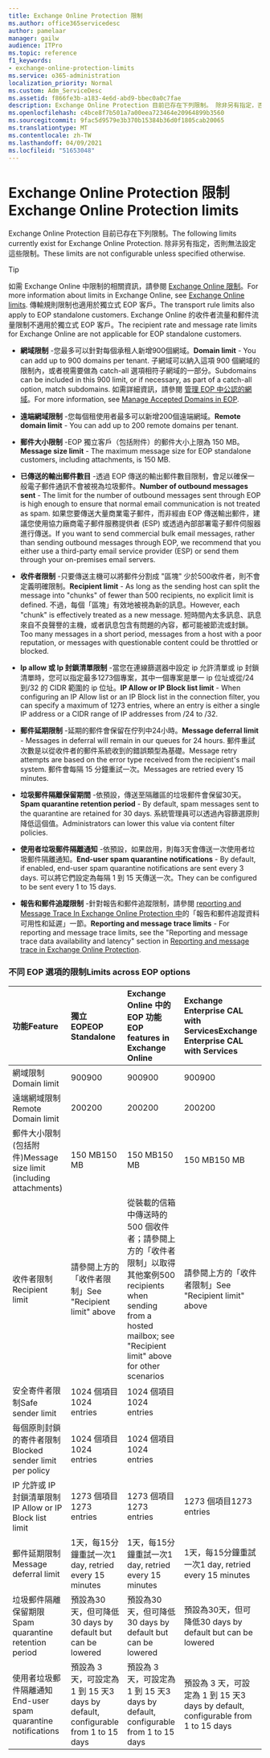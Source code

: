 ```yaml
---
title: Exchange Online Protection 限制
ms.author: office365servicedesc
author: pamelaar
manager: gailw
audience: ITPro
ms.topic: reference
f1_keywords:
- exchange-online-protection-limits
ms.service: o365-administration
localization_priority: Normal
ms.custom: Adm_ServiceDesc
ms.assetid: f866fe3b-a183-4e6d-abd9-bbec0a0c7fae
description: Exchange Online Protection 目前已存在下列限制。 除非另有指定，否則無法設定這些限制。
ms.openlocfilehash: c4bce8f7b501a7a00eea723464e20964899b3560
ms.sourcegitcommit: 9fac5d9579e3b370b15384b36d0f1805cab20065
ms.translationtype: MT
ms.contentlocale: zh-TW
ms.lasthandoff: 04/09/2021
ms.locfileid: "51653048"
---
```

# <a name="exchange-online-protection-limits"></a><span data-ttu-id="cd91e-104">Exchange Online Protection 限制</span><span class="sxs-lookup"><span data-stu-id="cd91e-104">Exchange Online Protection limits</span></span>

<span data-ttu-id="cd91e-105">Exchange Online Protection 目前已存在下列限制。</span><span class="sxs-lookup"><span data-stu-id="cd91e-105">The following limits currently exist for Exchange Online Protection.</span></span> <span data-ttu-id="cd91e-106">除非另有指定，否則無法設定這些限制。</span><span class="sxs-lookup"><span data-stu-id="cd91e-106">These limits are not configurable unless specified otherwise.</span></span> 
  
> [!TIP]
> <span data-ttu-id="cd91e-107">如需 Exchange Online 中限制的相關資訊，請參閱 [Exchange Online 限制](../exchange-online-service-description/exchange-online-limits.md)。</span><span class="sxs-lookup"><span data-stu-id="cd91e-107">For more information about limits in Exchange Online, see [Exchange Online limits](../exchange-online-service-description/exchange-online-limits.md).</span></span> <span data-ttu-id="cd91e-108">傳輸規則限制也適用於獨立式 EOP 客戶。</span><span class="sxs-lookup"><span data-stu-id="cd91e-108">The transport rule limits also apply to EOP standalone customers.</span></span> <span data-ttu-id="cd91e-109">Exchange Online 的收件者流量和郵件流量限制不適用於獨立式 EOP 客戶。</span><span class="sxs-lookup"><span data-stu-id="cd91e-109">The recipient rate and message rate limits for Exchange Online are not applicable for EOP standalone customers.</span></span> 
  
- <span data-ttu-id="cd91e-110">**網域限制** -您最多可以針對每個承租人新增900個網域。</span><span class="sxs-lookup"><span data-stu-id="cd91e-110">**Domain limit** - You can add up to 900 domains per tenant.</span></span> <span data-ttu-id="cd91e-111">子網域可以納入這項 900 個網域的限制內，或者視需要做為 catch-all 選項相符子網域的一部分。</span><span class="sxs-lookup"><span data-stu-id="cd91e-111">Subdomains can be included in this 900 limit, or if necessary, as part of a catch-all option, match subdomains.</span></span> <span data-ttu-id="cd91e-112">如需詳細資訊，請參閱 [管理 EOP 中公認的網域](/microsoft-365/security/office-365-security/exchange-online-protection-overview)。</span><span class="sxs-lookup"><span data-stu-id="cd91e-112">For more information, see [Manage Accepted Domains in EOP](/microsoft-365/security/office-365-security/exchange-online-protection-overview).</span></span>

- <span data-ttu-id="cd91e-113">**遠端網域限制** -您每個租使用者最多可以新增200個遠端網域。</span><span class="sxs-lookup"><span data-stu-id="cd91e-113">**Remote domain limit** - You can add up to 200 remote domains per tenant.</span></span>
    
- <span data-ttu-id="cd91e-114">**郵件大小限制** -EOP 獨立客戶（包括附件）的郵件大小上限為 150 MB。</span><span class="sxs-lookup"><span data-stu-id="cd91e-114">**Message size limit** - The maximum message size for EOP standalone customers, including attachments, is 150 MB.</span></span> 
    
- <span data-ttu-id="cd91e-115">**已傳送的輸出郵件數目** -透過 EOP 傳送的輸出郵件數目限制，會足以確保一般電子郵件通訊不會被視為垃圾郵件。</span><span class="sxs-lookup"><span data-stu-id="cd91e-115">**Number of outbound messages sent** - The limit for the number of outbound messages sent through EOP is high enough to ensure that normal email communication is not treated as spam.</span></span> <span data-ttu-id="cd91e-116">如果您要傳送大量商業電子郵件，而非經由 EOP 傳送輸出郵件，建議您使用協力廠商電子郵件服務提供者 (ESP) 或透過內部部署電子郵件伺服器進行傳送。</span><span class="sxs-lookup"><span data-stu-id="cd91e-116">If you want to send commercial bulk email messages, rather than sending outbound messages through EOP, we recommend that you either use a third-party email service provider (ESP) or send them through your on-premises email servers.</span></span> 
    
- <span data-ttu-id="cd91e-117">**收件者限制** -只要傳送主機可以將郵件分割成 "區塊" 少於500收件者，則不會定義明確限制。</span><span class="sxs-lookup"><span data-stu-id="cd91e-117">**Recipient limit** - As long as the sending host can split the message into "chunks" of fewer than 500 recipients, no explicit limit is defined.</span></span> <span data-ttu-id="cd91e-118">不過，每個「區塊」有效地被視為新的訊息。</span><span class="sxs-lookup"><span data-stu-id="cd91e-118">However, each "chunk" is effectively treated as a new message.</span></span> <span data-ttu-id="cd91e-119">短時間內太多訊息、訊息來自不良聲譽的主機，或者訊息包含有問題的內容，都可能被節流或封鎖。</span><span class="sxs-lookup"><span data-stu-id="cd91e-119">Too many messages in a short period, messages from a host with a poor reputation, or messages with questionable content could be throttled or blocked.</span></span> 
    
- <span data-ttu-id="cd91e-120">**Ip allow 或 Ip 封鎖清單限制** -當您在連線篩選器中設定 ip 允許清單或 ip 封鎖清單時，您可以指定最多1273個專案，其中一個專案是單一 ip 位址或從/24 到/32 的 CIDR 範圍的 ip 位址。</span><span class="sxs-lookup"><span data-stu-id="cd91e-120">**IP Allow or IP Block list limit** - When configuring an IP Allow list or an IP Block list in the connection filter, you can specify a maximum of 1273 entries, where an entry is either a single IP address or a CIDR range of IP addresses from /24 to /32.</span></span> 
    
- <span data-ttu-id="cd91e-121">**郵件延期限制** -延期的郵件會保留在佇列中24小時。</span><span class="sxs-lookup"><span data-stu-id="cd91e-121">**Message deferral limit** - Messages in deferral will remain in our queues for 24 hours.</span></span> <span data-ttu-id="cd91e-122">郵件重試次數是以從收件者的郵件系統收到的錯誤類型為基礎。</span><span class="sxs-lookup"><span data-stu-id="cd91e-122">Message retry attempts are based on the error type received from the recipient's mail system.</span></span> <span data-ttu-id="cd91e-123">郵件會每隔 15 分鐘重試一次。</span><span class="sxs-lookup"><span data-stu-id="cd91e-123">Messages are retried every 15 minutes.</span></span> 
    
- <span data-ttu-id="cd91e-124">**垃圾郵件隔離保留期間** -依預設，傳送至隔離區的垃圾郵件會保留30天。</span><span class="sxs-lookup"><span data-stu-id="cd91e-124">**Spam quarantine retention period** - By default, spam messages sent to the quarantine are retained for 30 days.</span></span> <span data-ttu-id="cd91e-125">系統管理員可以透過內容篩選原則降低這個值。</span><span class="sxs-lookup"><span data-stu-id="cd91e-125">Administrators can lower this value via content filter policies.</span></span> 
    
- <span data-ttu-id="cd91e-126">**使用者垃圾郵件隔離通知** -依預設，如果啟用，則每3天會傳送一次使用者垃圾郵件隔離通知。</span><span class="sxs-lookup"><span data-stu-id="cd91e-126">**End-user spam quarantine notifications** - By default, if enabled, end-user spam quarantine notifications are sent every 3 days.</span></span> <span data-ttu-id="cd91e-127">可以將它們設定為每隔 1 到 15 天傳送一次。</span><span class="sxs-lookup"><span data-stu-id="cd91e-127">They can be configured to be sent every 1 to 15 days.</span></span> 
    
- <span data-ttu-id="cd91e-128">**報告和郵件追蹤限制** -針對報告和郵件追蹤限制，請參閱 [reporting and Message Trace In Exchange Online Protection 中](/microsoft-365/security/office-365-security/reporting-and-message-trace-in-exchange-online-protection)的「報告和郵件追蹤資料可用性和延遲」一節。</span><span class="sxs-lookup"><span data-stu-id="cd91e-128">**Reporting and message trace limits** - For reporting and message trace limits, see the "Reporting and message trace data availability and latency" section in [Reporting and message trace in Exchange Online Protection](/microsoft-365/security/office-365-security/reporting-and-message-trace-in-exchange-online-protection).</span></span>
    
### <a name="limits-across-eop-options"></a><span data-ttu-id="cd91e-129">不同 EOP 選項的限制</span><span class="sxs-lookup"><span data-stu-id="cd91e-129">Limits across EOP options</span></span>

| <span data-ttu-id="cd91e-130">功能</span><span class="sxs-lookup"><span data-stu-id="cd91e-130">Feature</span></span> | <span data-ttu-id="cd91e-131">獨立 EOP</span><span class="sxs-lookup"><span data-stu-id="cd91e-131">EOP Standalone</span></span> | <span data-ttu-id="cd91e-132">Exchange Online 中的 EOP 功能</span><span class="sxs-lookup"><span data-stu-id="cd91e-132">EOP features in Exchange Online</span></span> | <span data-ttu-id="cd91e-133">Exchange Enterprise CAL with Services</span><span class="sxs-lookup"><span data-stu-id="cd91e-133">Exchange Enterprise CAL with Services</span></span> |
|:-----|:-----|:-----|:-----|
|<span data-ttu-id="cd91e-134">網域限制</span><span class="sxs-lookup"><span data-stu-id="cd91e-134">Domain limit</span></span>  <br/> |<span data-ttu-id="cd91e-135">900</span><span class="sxs-lookup"><span data-stu-id="cd91e-135">900</span></span>  <br/> |<span data-ttu-id="cd91e-136">900</span><span class="sxs-lookup"><span data-stu-id="cd91e-136">900</span></span>  <br/> |<span data-ttu-id="cd91e-137">900</span><span class="sxs-lookup"><span data-stu-id="cd91e-137">900</span></span>  <br/> |
|<span data-ttu-id="cd91e-138">遠端網域限制</span><span class="sxs-lookup"><span data-stu-id="cd91e-138">Remote Domain limit</span></span>  <br/> |<span data-ttu-id="cd91e-139">200</span><span class="sxs-lookup"><span data-stu-id="cd91e-139">200</span></span>  <br/> |<span data-ttu-id="cd91e-140">200</span><span class="sxs-lookup"><span data-stu-id="cd91e-140">200</span></span>  <br/> |<span data-ttu-id="cd91e-141">200</span><span class="sxs-lookup"><span data-stu-id="cd91e-141">200</span></span>  <br/> |
|<span data-ttu-id="cd91e-142">郵件大小限制 (包括附件)</span><span class="sxs-lookup"><span data-stu-id="cd91e-142">Message size limit (including attachments)</span></span>  <br/> |<span data-ttu-id="cd91e-143">150 MB</span><span class="sxs-lookup"><span data-stu-id="cd91e-143">150 MB</span></span>  <br/> |<span data-ttu-id="cd91e-144">150 MB</span><span class="sxs-lookup"><span data-stu-id="cd91e-144">150 MB</span></span>  <br/> |<span data-ttu-id="cd91e-145">150 MB</span><span class="sxs-lookup"><span data-stu-id="cd91e-145">150 MB</span></span>  <br/> |
|<span data-ttu-id="cd91e-146">收件者限制</span><span class="sxs-lookup"><span data-stu-id="cd91e-146">Recipient limit</span></span>  <br/> |<span data-ttu-id="cd91e-147">請參閱上方的「收件者限制」</span><span class="sxs-lookup"><span data-stu-id="cd91e-147">See "Recipient limit" above</span></span>  <br/> |<span data-ttu-id="cd91e-148">從裝載的信箱中傳送時的 500 個收件者；請參閱上方的「收件者限制」以取得其他案例</span><span class="sxs-lookup"><span data-stu-id="cd91e-148">500 recipients when sending from a hosted mailbox; see "Recipient limit" above for other scenarios</span></span>  <br/> |<span data-ttu-id="cd91e-149">請參閱上方的「收件者限制」</span><span class="sxs-lookup"><span data-stu-id="cd91e-149">See "Recipient limit" above</span></span>  <br/> |
|<span data-ttu-id="cd91e-150">安全寄件者限制</span><span class="sxs-lookup"><span data-stu-id="cd91e-150">Safe sender limit</span></span>  <br/> |<span data-ttu-id="cd91e-151">1024 個項目</span><span class="sxs-lookup"><span data-stu-id="cd91e-151">1024 entries</span></span>  <br/> |<span data-ttu-id="cd91e-152">1024 個項目</span><span class="sxs-lookup"><span data-stu-id="cd91e-152">1024 entries</span></span>  <br/> ||
|<span data-ttu-id="cd91e-153">每個原則封鎖的寄件者限制</span><span class="sxs-lookup"><span data-stu-id="cd91e-153">Blocked sender limit per policy</span></span>  <br/> |<span data-ttu-id="cd91e-154">1024 個項目</span><span class="sxs-lookup"><span data-stu-id="cd91e-154">1024 entries</span></span>  <br/> |<span data-ttu-id="cd91e-155">1024 個項目</span><span class="sxs-lookup"><span data-stu-id="cd91e-155">1024 entries</span></span>  <br/> ||
|<span data-ttu-id="cd91e-156">IP 允許或 IP 封鎖清單限制</span><span class="sxs-lookup"><span data-stu-id="cd91e-156">IP Allow or IP Block list limit</span></span>  <br/> |<span data-ttu-id="cd91e-157">1273 個項目</span><span class="sxs-lookup"><span data-stu-id="cd91e-157">1273 entries</span></span>  <br/> |<span data-ttu-id="cd91e-158">1273 個項目</span><span class="sxs-lookup"><span data-stu-id="cd91e-158">1273 entries</span></span>  <br/> |<span data-ttu-id="cd91e-159">1273 個項目</span><span class="sxs-lookup"><span data-stu-id="cd91e-159">1273 entries</span></span>  <br/> |
|<span data-ttu-id="cd91e-160">郵件延期限制</span><span class="sxs-lookup"><span data-stu-id="cd91e-160">Message deferral limit</span></span>  <br/> |<span data-ttu-id="cd91e-161">1天，每15分鐘重試一次</span><span class="sxs-lookup"><span data-stu-id="cd91e-161">1 day, retried every 15 minutes</span></span>  <br/> |<span data-ttu-id="cd91e-162">1天，每15分鐘重試一次</span><span class="sxs-lookup"><span data-stu-id="cd91e-162">1 day, retried every 15 minutes</span></span>  <br/> |<span data-ttu-id="cd91e-163">1天，每15分鐘重試一次</span><span class="sxs-lookup"><span data-stu-id="cd91e-163">1 day, retried every 15 minutes</span></span>  <br/> |
|<span data-ttu-id="cd91e-164">垃圾郵件隔離保留期限</span><span class="sxs-lookup"><span data-stu-id="cd91e-164">Spam quarantine retention period</span></span>  <br/> |<span data-ttu-id="cd91e-165">預設為30天，但可降低</span><span class="sxs-lookup"><span data-stu-id="cd91e-165">30 days by default but can be lowered</span></span>  <br/> |<span data-ttu-id="cd91e-166">預設為30天，但可降低</span><span class="sxs-lookup"><span data-stu-id="cd91e-166">30 days by default but can be lowered</span></span>  <br/> |<span data-ttu-id="cd91e-167">預設為30天，但可降低</span><span class="sxs-lookup"><span data-stu-id="cd91e-167">30 days by default but can be lowered</span></span>  <br/> |
|<span data-ttu-id="cd91e-168">使用者垃圾郵件隔離通知</span><span class="sxs-lookup"><span data-stu-id="cd91e-168">End-user spam quarantine notifications</span></span>  <br/> |<span data-ttu-id="cd91e-169">預設為 3 天，可設定為 1 到 15 天</span><span class="sxs-lookup"><span data-stu-id="cd91e-169">3 days by default, configurable from 1 to 15 days</span></span>  <br/> |<span data-ttu-id="cd91e-170">預設為 3 天，可設定為 1 到 15 天</span><span class="sxs-lookup"><span data-stu-id="cd91e-170">3 days by default, configurable from 1 to 15 days</span></span>  <br/> |<span data-ttu-id="cd91e-171">預設為 3 天，可設定為 1 到 15 天</span><span class="sxs-lookup"><span data-stu-id="cd91e-171">3 days by default, configurable from 1 to 15 days</span></span>  <br/> |
